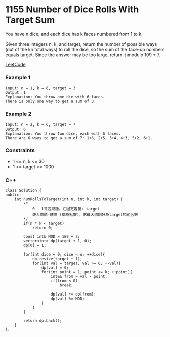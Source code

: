 # 1155 Number of Dice Rolls With Target Sum

You have n dice, and each dice has k faces numbered from 1 to k.

Given three integers n, k, and target, return the number of possible ways (out of the kn total ways) to roll the dice, so the sum of the face-up numbers equals target. Since the answer may be too large, return it modulo 109 + 7.

[LeetCode](https://leetcode.cn/problems/number-of-dice-rolls-with-target-sum/d)


### Example 1

```
Input: n = 1, k = 6, target = 3
Output: 1
Explanation: You throw one die with 6 faces.
There is only one way to get a sum of 3.
```

### Example 2

```
Input: n = 2, k = 6, target = 7
Output: 6
Explanation: You throw two dice, each with 6 faces.
There are 6 ways to get a sum of 7: 1+6, 2+5, 3+4, 4+3, 5+2, 6+1.
```


### Constraints

* 1 <= n, k <= 30
* 1 <= target <= 1000

### C++ 

```
class Solution {
public:
    int numRollsToTarget(int n, int k, int target) {
        /*
            0 - 1背包問題，在固定容量: target
            裝入價價-體價 (都為點數)，求最大價剛好為target的組合數
        */
        if(n * k < target)
            return 0;

        const int& MOD = 1E9 + 7;
        vector<int> dp(target + 1, 0);
        dp[0] = 1;

        for(int dice = 0; dice < n; ++dice){
            dp.resize(target + 1);
            for(int val = target; val >= 0; --val){
                dp[val] = 0;
                for(int point = 1; point <= k; ++point){
                    int&& from = val - point;
                    if(from < 0)
                        break;

                    dp[val] += dp[from];
                    dp[val] %= MOD;
                }
            }
        }

        return dp.back();
    }
};
```